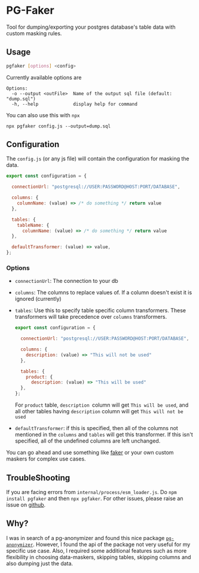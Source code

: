 # PG-Faker

Tool for dumping/exporting your postgres database's table data with custom masking rules.

## Usage

```bash
pgfaker [options] <config>
```

Currently available options are

```
Options:
  -o --output <outFile>  Name of the output sql file (default: "dump.sql")
  -h, --help             display help for command
```

You can also use this with `npx`

```
npx pgfaker config.js --output=dump.sql
```

## Configuration

The `config.js` (or any js file) will contain the configuration for masking the data.

```js
export const configuration = {

  connectionUrl: "postgresql://USER:PASSWORD@HOST:PORT/DATABASE",

  columns: {
    columnName: (value) => /* do something */ return value
  },

  tables: {
    tableName: {
      columnName: (value) => /* do something */ return value
  },

  defaultTransformer: (value) => value,
};
```

### Options

- `connectionUrl`: The connection to your db

- `columns`: The columns to replace values of. If a column doesn't exist it is ignored (currently)

- `tables`: Use this to specify table specific column transformers. These transformers will take precedence over `columns` transformers.

  ```js
  export const configuration = {

    connectionUrl: "postgresql://USER:PASSWORD@HOST:PORT/DATABASE",

    columns: {
      description: (value) => "This will not be used"
    },

    tables: {
      product: {
        description: (value) => "This will be used"
    },
  };

  ```

  For `product` table, `description `column will get `This will be used`, and all other tables having `description` column will get `This will not be used`

- `defaultTransformer`: if this is specified, then all of the columns not mentioned in the `columns` and `tables` will get this transformer. If this isn't specified, all of the undefined columns are left unchanged.

You can go ahead and use something like [faker](https://www.npmjs.com/package/@faker-js/faker) or your own custom maskers for complex use cases.

## TroubleShooting

If you are facing errors from `internal/process/esm_loader.js`. Do `npm install pgfaker` and then `npx pgfaker`.
For other issues, please raise an issue on [github](https://github.com/imanpalsingh/pg-faker/issues).

## Why?

I was in search of a pg-anonymizer and found this nice package [`pg-anonymizer`](https://github.com/rap2hpoutre/pg-anonymizer). However, I found the api of the package not very useful for my specific use case. Also, I required some additional features such as more flexibility in choosing data-maskers, skipping tables, skipping columns and also dumping just the data.
